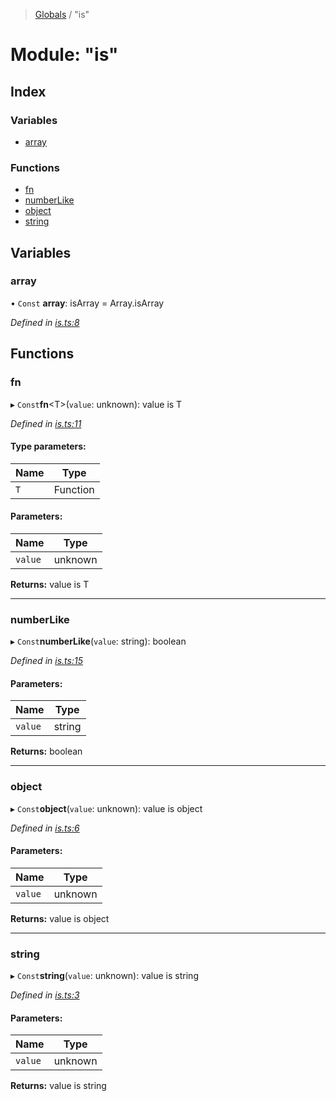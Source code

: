 > [Globals](../README.md) / "is"

# Module: "is"

## Index

### Variables

* [array](_is_.md#array)

### Functions

* [fn](_is_.md#fn)
* [numberLike](_is_.md#numberlike)
* [object](_is_.md#object)
* [string](_is_.md#string)

## Variables

### array

• `Const` **array**: isArray = Array.isArray

*Defined in [is.ts:8](https://github.com/kenoxa/beamwind/blob/main/packages/beamwind/src/is.ts#L8)*

## Functions

### fn

▸ `Const`**fn**\<T>(`value`: unknown): value is T

*Defined in [is.ts:11](https://github.com/kenoxa/beamwind/blob/main/packages/beamwind/src/is.ts#L11)*

#### Type parameters:

Name | Type |
------ | ------ |
`T` | Function |

#### Parameters:

Name | Type |
------ | ------ |
`value` | unknown |

**Returns:** value is T

___

### numberLike

▸ `Const`**numberLike**(`value`: string): boolean

*Defined in [is.ts:15](https://github.com/kenoxa/beamwind/blob/main/packages/beamwind/src/is.ts#L15)*

#### Parameters:

Name | Type |
------ | ------ |
`value` | string |

**Returns:** boolean

___

### object

▸ `Const`**object**(`value`: unknown): value is object

*Defined in [is.ts:6](https://github.com/kenoxa/beamwind/blob/main/packages/beamwind/src/is.ts#L6)*

#### Parameters:

Name | Type |
------ | ------ |
`value` | unknown |

**Returns:** value is object

___

### string

▸ `Const`**string**(`value`: unknown): value is string

*Defined in [is.ts:3](https://github.com/kenoxa/beamwind/blob/main/packages/beamwind/src/is.ts#L3)*

#### Parameters:

Name | Type |
------ | ------ |
`value` | unknown |

**Returns:** value is string
